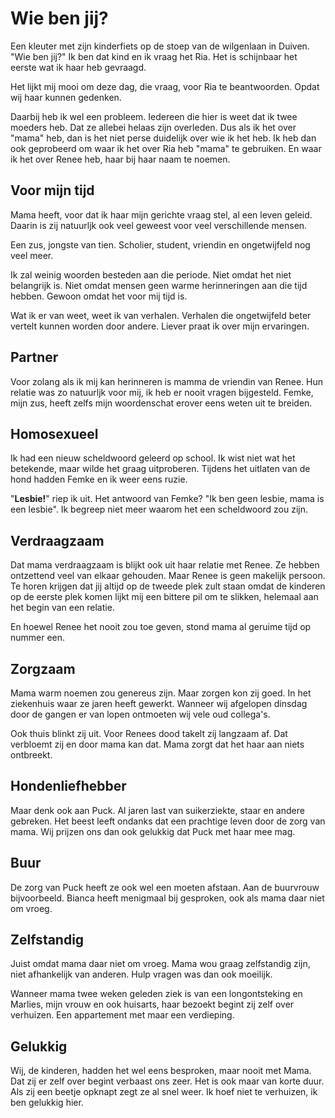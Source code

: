 # Wie ben jij?
Een kleuter met zijn kinderfiets op de stoep van de wilgenlaan in Duiven. "Wie
ben jij?" Ik ben dat kind en ik vraag het Ria. Het is schijnbaar het eerste wat
ik haar heb gevraagd. 

Het lijkt mij mooi om deze dag, die vraag, voor Ria te beantwoorden. Opdat wij
haar kunnen gedenken.

Daarbij heb ik wel een probleem. Iedereen die hier is weet dat ik twee moeders
heb. Dat ze allebei helaas zijn overleden. Dus als ik het over "mama" heb, dan
is het niet perse duidelijk over wie ik het heb. Ik heb dan ook geprobeerd om
waar ik het over Ria heb "mama" te gebruiken. En waar ik het over Renee heb,
haar bij haar naam te noemen. 

## Voor mijn tijd
Mama heeft, voor dat ik haar mijn gerichte vraag stel, al een leven geleid.
Daarin is zij natuurljk ook veel geweest voor veel verschillende mensen.

Een zus, jongste van tien. Scholier, student, vriendin en ongetwijfeld nog veel
meer.

Ik zal weinig woorden besteden aan die periode. Niet omdat het niet belangrijk
is. Niet omdat mensen geen warme herinneringen aan die tijd hebben. Gewoon omdat
het voor mij tijd is.

Wat ik er van weet, weet ik van verhalen. Verhalen die ongetwijfeld beter
vertelt kunnen worden door andere. Liever praat ik over mijn ervaringen.

## Partner
Voor zolang als ik mij kan herinneren is mamma de vriendin van Renee. Hun
relatie was zo natuurljk voor mij, ik heb er nooit vragen bijgesteld. Femke,
mijn zus, heeft zelfs mijn woordenschat erover eens weten uit te breiden.

## Homosexueel
Ik had een nieuw scheldwoord geleerd op school. Ik wist niet wat het betekende,
maar wilde het graag uitproberen. Tijdens het uitlaten van de hond hadden Femke
en ik weer eens ruzie. 

"**Lesbie!**" riep ik uit. Het antwoord van Femke? "Ik ben geen lesbie, mama is
een lesbie". Ik begreep niet meer waarom het een scheldwoord zou zijn. 

## Verdraagzaam
Dat mama verdraagzaam is blijkt ook uit haar relatie met Renee. Ze hebben
ontzettend veel van elkaar gehouden. Maar Renee is geen makelijk persoon. Te
horen krijgen dat jij altijd op de tweede plek zult staan omdat de kinderen op
de eerste plek komen lijkt mij een bittere pil om te slikken, helemaal aan het
begin van een relatie.

En hoewel Renee het nooit zou toe geven, stond mama al geruime tijd op nummer
een.

## Zorgzaam
Mama warm noemen zou genereus zijn. Maar zorgen kon zij goed. In het ziekenhuis
waar ze jaren heeft gewerkt. Wanneer wij afgelopen dinsdag door de gangen er van
lopen ontmoeten wij vele oud collega's.

Ook thuis blinkt zij uit. Voor Renees dood takelt zij langzaam af. Dat verbloemt
zij en door mama kan dat. Mama zorgt dat het haar aan niets ontbreekt.

## Hondenliefhebber
Maar denk ook aan Puck. Al jaren last van suikerziekte, staar en andere
gebreken. Het beest leeft ondanks dat een prachtige leven door de zorg van mama.
Wij prijzen ons dan ook gelukkig dat Puck met haar mee mag.

## Buur
De zorg van Puck heeft ze ook wel een moeten afstaan. Aan de buurvrouw
bijvoorbeeld. Bianca heeft menigmaal bij gesproken, ook als mama daar niet om
vroeg.

## Zelfstandig
Juist omdat mama daar niet om vroeg. Mama wou graag zelfstandig zijn, niet
afhankelijk van anderen. Hulp vragen was dan ook moeilijk.

Wanneer mama twee weken geleden ziek is van een longontsteking en Marlies, mijn
vrouw en ook huisarts, haar bezoekt begint zij zelf over verhuizen. Een
appartement met maar een verdieping.

## Gelukkig
Wij, de kinderen, hadden het wel eens besproken, maar nooit met Mama. Dat zij er
zelf over begint verbaast ons zeer. Het is ook maar van korte duur. Als zij een
beetje opknapt zegt ze al snel weer. Ik hoef niet te verhuizen, ik ben gelukkig
hier.


